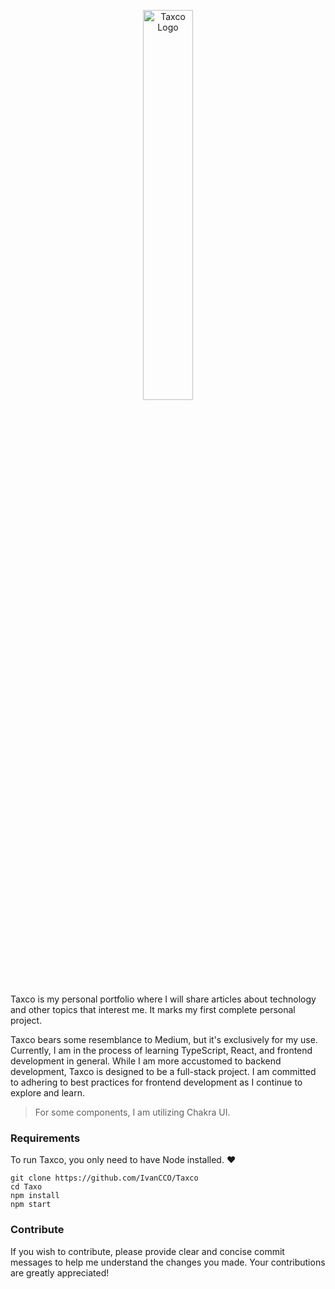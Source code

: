 <p align="center">
    <img src="https://cdn.discordapp.com/attachments/1035338615141695561/1200227793926111293/taxco-logo-no-background.png?ex=65c56a3d&is=65b2f53d&hm=4d155888a693925983976f6e80aab687f22bfbc53da2902b44487d6949972c21&" alt="Taxco Logo" width="40%" 
</p>
    
Taxco is my personal portfolio where I will share articles about technology and other topics that interest me. It marks my first complete personal project.

Taxco bears some resemblance to Medium, but it's exclusively for my use. Currently, I am in the process of learning TypeScript, React, and frontend development in general. While I am more accustomed to backend development, Taxco is designed to be a full-stack project. I am committed to adhering to best practices for frontend development as I continue to explore and learn.

> For some components, I am utilizing Chakra UI.

### Requirements

To run Taxco, you only need to have Node installed. ❤

    git clone https://github.com/IvanCCO/Taxco
    cd Taxo
    npm install
    npm start

### Contribute

If you wish to contribute, please provide clear and concise commit messages to help me understand the changes you made. Your contributions are greatly appreciated!

